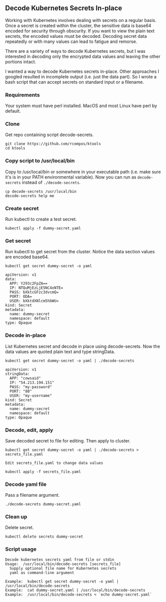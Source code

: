 ## Decode Kubernetes Secrets In-place


Working with Kubernetes involves dealing with secrets on a regular basis. Once a secret is created within the cluster, the sensitive data is base64 encoded for security through obscurity. If you want to view the plain text secrets, the encoded values must be decoded. Decoding secret data repeatedly or with many values can lead to fatigue and remorse.

There are a variety of ways to decode Kubernetes secrets, but I was interested in decoding only the encrypted data values and leaving the other portions intact.

I wanted a way to decode Kubernetes secrets in-place. Other approaches I googled resulted in incomplete output (i.e. just the data part). So I wrote a bash script that can accept secrets on standard input or a filename.

### Requirements

Your system must have perl installed. MacOS and most Linux have perl by default.

### Clone

Get repo containing script decode-secrets.

```
git clone https://github.com/rcompos/ktools
cd ktools
```

### Copy script to /usr/local/bin

Copy to /usr/local/bin or somewhere in your executable path (i.e. make sure it's is in your PATH environmental variable).
Now you can run as `decode-secrets` instead of `./decode-secrets`.

```
cp decode-secrets /usr/local/bin
decode-secrets help me
```

### Create secret

Run kubectl to create a test secret.

```
kubectl apply -f dummy-secret.yaml
```

### Get secret

Run kubectl to get secret from the cluster. Notice the data section values are encoded base64.

```
kubectl get secret dummy-secret -o yaml
```

```
apiVersion: v1
data:
  APP: Y293c2FpZA==
  IP: NTQuMjEzLjE5NC4xNTE=
  PASS: bXktcGFzc3dvcmQ=
  PORT: ODA=
  USER: bXktdXNlcm5hbWU=
kind: Secret
metadata:
  name: dummy-secret
  namespace: default
type: Opaque
```

### Decode in-place

List Kubernetes secret and decode in place using decode-secrets. Now the data values are quoted plain text and type stringData.

```
kubectl get secret dummy-secret -o yaml | ./decode-secrets
```

```
apiVersion: v1
stringData:
  APP: "cowsaid"
  IP: "54.213.194.151"
  PASS: "my-password"
  PORT: "80"
  USER: "my-username"
kind: Secret
metadata:
  name: dummy-secret
  namespace: default
type: Opaque
```

### Decode, edit, apply

Save decoded secret to file for editing. Then apply to cluster.

```
kubectl get secret dummy-secret -o yaml | ./decode-secrets > secrets_file.yaml

Edit secrets_file.yaml to change data values

kubectl apply -f secrets_file.yaml
```

### Decode yaml file

Pass a filename argument.

```
./decode-secrets dummy-secret.yaml
```

### Clean up

Delete secret.

```
kubectl delete secrets dummy-secret
```

### Script usage

```
Decode kubernetes secrets yaml from file or stdin
Usage:  /usr/local/bin/decode-secrets [secrets_file]
  Supply optional file name for Kubernetes secrets
  yaml as command-line argument

Example:  kubectl get secret dummy-secret -o yaml | /usr/local/bin/decode-secrets
Example:  cat dummy-secret.yaml | /usr/local/bin/decode-secrets
Example:  /usr/local/bin/decode-secrets < `echo dummy-secret.yaml`
```
